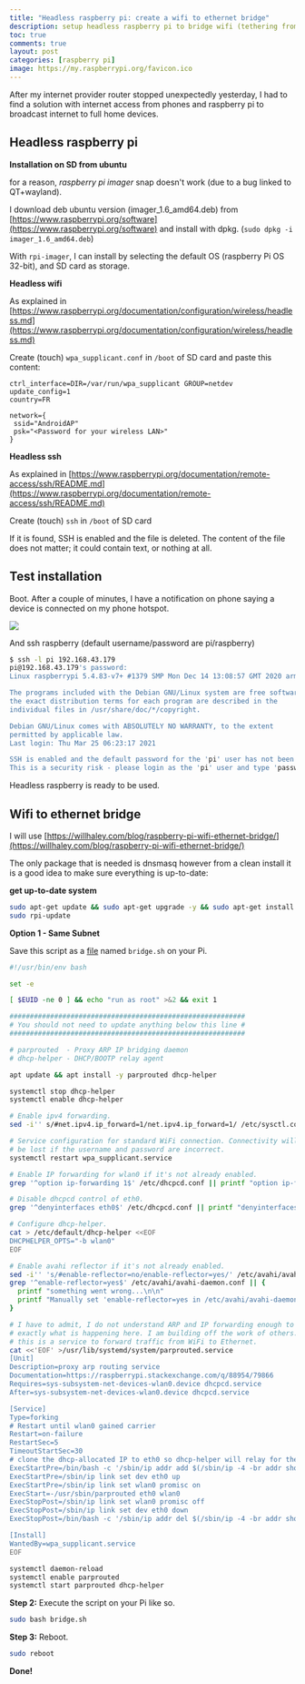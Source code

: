 ```yaml
---
title: "Headless raspberry pi: create a wifi to ethernet bridge"
description: setup headless raspberry pi to bridge wifi (tethering from phone) to ethernet (for my home wifi-router)
toc: true
comments: true
layout: post
categories: [raspberry pi]
image: https://my.raspberrypi.org/favicon.ico
---
```




After my internet provider router stopped unexpectedly yesterday, I had to find a solution with internet access from phones and raspberry pi to broadcast internet to full home devices.



## Headless raspberry pi

**Installation on SD from ubuntu**

for a reason, *raspberry pi imager* snap doesn't work (due to a bug linked to QT+wayland).

I download deb ubuntu version (imager_1.6_amd64.deb) from [https://www.raspberrypi.org/software](https://www.raspberrypi.org/software) and install with dpkg. (`sudo dpkg -i imager_1.6_amd64.deb`)

With `rpi-imager`, I can install by selecting the default OS (raspberry Pi OS 32-bit), and SD card as storage.

**Headless wifi**

As explained in [https://www.raspberrypi.org/documentation/configuration/wireless/headless.md](https://www.raspberrypi.org/documentation/configuration/wireless/headless.md)

Create (touch) `wpa_supplicant.conf` in `/boot` of SD card and paste this content:

```
ctrl_interface=DIR=/var/run/wpa_supplicant GROUP=netdev
update_config=1
country=FR

network={
 ssid="AndroidAP"
 psk="<Password for your wireless LAN>"
}
```

**Headless ssh**

As explained in [https://www.raspberrypi.org/documentation/remote-access/ssh/README.md](https://www.raspberrypi.org/documentation/remote-access/ssh/README.md)

Create (touch) `ssh` in `/boot` of SD card

If it is found, SSH is enabled and the file is deleted. The content of  the file does not matter; it could contain text, or nothing at all.

## Test installation

Boot. After a couple of minutes, I have a notification on phone saying a device is connected on my phone hotspot.

![](/home/explore/git/guillaume/blog/images/raspberrypi_hotspot.jpg)

And ssh raspberry (default username/password are pi/raspberry)

```bash
$ ssh -l pi 192.168.43.179
pi@192.168.43.179's password: 
Linux raspberrypi 5.4.83-v7+ #1379 SMP Mon Dec 14 13:08:57 GMT 2020 armv7l

The programs included with the Debian GNU/Linux system are free software;
the exact distribution terms for each program are described in the
individual files in /usr/share/doc/*/copyright.

Debian GNU/Linux comes with ABSOLUTELY NO WARRANTY, to the extent
permitted by applicable law.
Last login: Thu Mar 25 06:23:17 2021

SSH is enabled and the default password for the 'pi' user has not been changed.
This is a security risk - please login as the 'pi' user and type 'passwd' to set a new password.
```

Headless raspberry is ready to be used.

## Wifi to ethernet bridge

I will use [https://willhaley.com/blog/raspberry-pi-wifi-ethernet-bridge/](https://willhaley.com/blog/raspberry-pi-wifi-ethernet-bridge/)



The only  package that is needed is dnsmasq however from a clean install it is a  good idea to make sure everything is up-to-date:



**get up-to-date system**

```bash
sudo apt-get update && sudo apt-get upgrade -y && sudo apt-get install rpi-update dnsmasq -y
sudo rpi-update
```





**Option 1 - Same Subnet**

Save this script as a [file](/guillaume_blog/files/bridge.sh) named `bridge.sh` on your Pi.

```bash
#!/usr/bin/env bash

set -e

[ $EUID -ne 0 ] && echo "run as root" >&2 && exit 1

##########################################################
# You should not need to update anything below this line #
##########################################################

# parprouted  - Proxy ARP IP bridging daemon
# dhcp-helper - DHCP/BOOTP relay agent

apt update && apt install -y parprouted dhcp-helper

systemctl stop dhcp-helper
systemctl enable dhcp-helper

# Enable ipv4 forwarding.
sed -i'' s/#net.ipv4.ip_forward=1/net.ipv4.ip_forward=1/ /etc/sysctl.conf

# Service configuration for standard WiFi connection. Connectivity will
# be lost if the username and password are incorrect.
systemctl restart wpa_supplicant.service

# Enable IP forwarding for wlan0 if it's not already enabled.
grep '^option ip-forwarding 1$' /etc/dhcpcd.conf || printf "option ip-forwarding 1\n" >> /etc/dhcpcd.conf

# Disable dhcpcd control of eth0.
grep '^denyinterfaces eth0$' /etc/dhcpcd.conf || printf "denyinterfaces eth0\n" >> /etc/dhcpcd.conf

# Configure dhcp-helper.
cat > /etc/default/dhcp-helper <<EOF
DHCPHELPER_OPTS="-b wlan0"
EOF

# Enable avahi reflector if it's not already enabled.
sed -i'' 's/#enable-reflector=no/enable-reflector=yes/' /etc/avahi/avahi-daemon.conf
grep '^enable-reflector=yes$' /etc/avahi/avahi-daemon.conf || {
  printf "something went wrong...\n\n"
  printf "Manually set 'enable-reflector=yes in /etc/avahi/avahi-daemon.conf'\n"
}

# I have to admit, I do not understand ARP and IP forwarding enough to explain
# exactly what is happening here. I am building off the work of others. In short
# this is a service to forward traffic from WiFi to Ethernet.
cat <<'EOF' >/usr/lib/systemd/system/parprouted.service
[Unit]
Description=proxy arp routing service
Documentation=https://raspberrypi.stackexchange.com/q/88954/79866
Requires=sys-subsystem-net-devices-wlan0.device dhcpcd.service
After=sys-subsystem-net-devices-wlan0.device dhcpcd.service

[Service]
Type=forking
# Restart until wlan0 gained carrier
Restart=on-failure
RestartSec=5
TimeoutStartSec=30
# clone the dhcp-allocated IP to eth0 so dhcp-helper will relay for the correct subnet
ExecStartPre=/bin/bash -c '/sbin/ip addr add $(/sbin/ip -4 -br addr show wlan0 | /bin/grep -Po "\\d+\\.\\d+\\.\\d+\\.\\d+")/32 dev eth0'
ExecStartPre=/sbin/ip link set dev eth0 up
ExecStartPre=/sbin/ip link set wlan0 promisc on
ExecStart=-/usr/sbin/parprouted eth0 wlan0
ExecStopPost=/sbin/ip link set wlan0 promisc off
ExecStopPost=/sbin/ip link set dev eth0 down
ExecStopPost=/bin/bash -c '/sbin/ip addr del $(/sbin/ip -4 -br addr show wlan0 | /bin/grep -Po "\\d+\\.\\d+\\.\\d+\\.\\d+")/32 dev eth0'

[Install]
WantedBy=wpa_supplicant.service
EOF

systemctl daemon-reload
systemctl enable parprouted
systemctl start parprouted dhcp-helper
```

**Step 2:** Execute the script on your Pi like so.

```bash
sudo bash bridge.sh
```

**Step 3:** Reboot.

```bash
sudo reboot
```

**Done!**